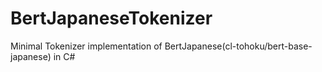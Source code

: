 # BertJapaneseTokenizer
Minimal Tokenizer implementation of BertJapanese(cl-tohoku/bert-base-japanese) in C#
